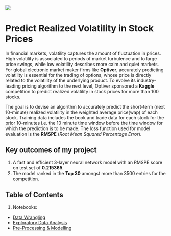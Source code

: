 ![](https://user-images.githubusercontent.com/84924789/194100342-c0c8aa0f-e39a-490a-99b4-c4c822293e77.jpg)

# Predict Realized Volatility in Stock Prices

In financial markets, volatility captures the amount of fluctuation in prices. High volatility is associated to periods of market turbulence and to large price swings, while low volatility describes more calm and quiet markets. For global electronic market maker firms like **Optiver**, accurately predicting volatility is essential for the trading of options, whose price is directly related to the volatility of the underlying product. To evolve its industry-leading pricing algorithm to the next level, Optiver sponsored a **Kaggle** competition to predict realized volatility in stock prices for more than 100 stocks. 

The goal is to devise an algorithm to accurately predict the short-term (next 10-minute) realized volatility in the weighted average price(wap) of each stock. Training data includes the book and trade data for each stock for the prior 10-minutes i.e. the 10 minute time window before the time window for which the prediction is to be made. The loss function used for model evaluation is the **RMSPE** (*Root Mean Squared Percentage Error*).

## Key outcomes of my project
1. A fast and efficient 3-layer neural network model with an RMSPE score on test set of **0.215365**.
2. The model ranked in the **Top 30** amongst more than 3500 entries for the competition. 

## Table of Contents

1. Notebooks:
* [Data Wrangling](Notebooks/01_data_wrangling_realized_volatility_final.ipynb)
* [Exploratory Data Analysis](Notebooks/02_eda_realized_volatility_final.ipynb)
* [Pre-Processing & Modelling](Notebooks/03_Preprocessing_and_modeling_realized_volatility_ver2.2.ipynb)
